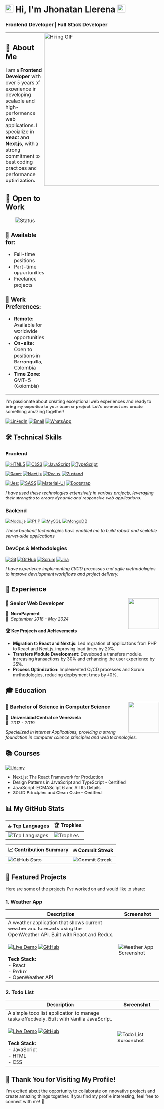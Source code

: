 # <img src="https://media.giphy.com/media/hvRJCLFzcasrR4ia7z/giphy.gif" width=25>  Hi, I'm Jhonatan Llerena <img src="https://media.giphy.com/media/hvRJCLFzcasrR4ia7z/giphy.gif" width=25> 
### Frontend Developer | Full Stack Developer

<table style="width: 100%; table-layout: fixed; border-collapse: collapse; margin: 0; padding: 0;">
    <tr>
        <td style="vertical-align: top; padding: 0;">
            <h2>🚀 About Me</h2>
            <p>I am a <strong>Frontend Developer</strong> with over 5 years of experience in developing scalable and high-performance web applications. I specialize in <strong>React</strong> and <strong>Next.js</strong>, with a strong commitment to best coding practices and performance optimization.</p>
            <h2>🤝 Open to Work</h2>
            <div align="center">
                <img src="https://img.shields.io/badge/🔍_Status-Actively_Seeking_Opportunities-brightgreen?style=for-the-badge" alt="Status" />
            </div>
            <h3>💼 Available for:</h3>
            <ul>
                <li>Full-time positions</li>
                <li>Part-time opportunities</li>
                <li>Freelance projects</li>
            </ul>
            <h3>📍 Work Preferences:</h3>
            <ul>
                <li><strong>Remote:</strong> Available for worldwide opportunities</li>
                <li><strong>On-site:</strong> Open to positions in Barranquilla, Colombia</li>
                <li><strong>Time Zone:</strong> GMT-5 (Colombia)</li>
            </ul>
        </td>
        <td style="vertical-align: top; padding: 0;">
            <img src="https://www.freecodecamp.org/news/content/images/2022/11/hire-full-stack-developers1546507474317-1.gif" alt="Hiring GIF" width="500" style="max-width: 100%; height: auto;">
        </td>
    </tr>
</table>

I'm passionate about creating exceptional web experiences and ready to bring my expertise to your team or project. Let's connect and create something amazing together!

[![LinkedIn](https://img.shields.io/badge/-LinkedIn-blue?style=flat-square&logo=Linkedin&logoColor=white)](https://www.linkedin.com/in/jhonatan-llerena)
[![Email](https://img.shields.io/badge/-Gmail-red?style=flat-square&logo=Gmail&logoColor=white)](mailto:jonlle19@gmail.com)
[![WhatsApp](https://img.shields.io/badge/WhatsApp-25D366?style=flat&logo=whatsapp&logoColor=white)](https://wa.me/573146124693)




## 🛠️ Technical Skills

### Frontend 
  [![HTML5](https://img.shields.io/badge/HTML5-E34F26?style=flat&logo=html5&logoColor=white)](https://developer.mozilla.org/en-US/docs/Web/HTML) 
  [![CSS3](https://img.shields.io/badge/CSS3-1572B6?style=flat&logo=css3&logoColor=white)](https://developer.mozilla.org/en-US/docs/Web/CSS) 
  [![JavaScript](https://img.shields.io/badge/JavaScript-F7DF1E?style=flat&logo=javascript&logoColor=black)](https://developer.mozilla.org/en-US/docs/Web/JavaScript)
  [![TypeScript](https://img.shields.io/badge/TypeScript-3178C6?style=flat&logo=typescript&logoColor=white)](https://www.typescriptlang.org/)
  
  [![React](https://img.shields.io/badge/React-61DAFB?style=flat&logo=react&logoColor=black)](https://reactjs.org/) 
  [![Next.js](https://img.shields.io/badge/Next.js-000000?style=flat&logo=next.js&logoColor=white)](https://nextjs.org/)
  [![Redux](https://img.shields.io/badge/Redux-764ABC?style=flat&logo=redux&logoColor=white)](https://redux.js.org/) 
  [![Zustand](https://img.shields.io/badge/Zustand-007ACC?style=flat&logo=react&logoColor=white)](https://github.com/pmndrs/zustand)

  [![Jest](https://img.shields.io/badge/Jest-C21325?style=flat&logo=jest&logoColor=white)](https://jestjs.io/) 
  [![SASS](https://img.shields.io/badge/SASS-CC6699?style=flat&logo=sass&logoColor=white)](https://sass-lang.com/) 
  [![Material-UI](https://img.shields.io/badge/Material--UI-0081CB?style=flat&logo=mui&logoColor=white)](https://mui.com/)
  [![Bootstrap](https://img.shields.io/badge/Bootstrap-563D7C?style=flat&logo=bootstrap&logoColor=white)](https://getbootstrap.com/)

  *I have used these technologies extensively in various projects, leveraging their strengths to create dynamic and responsive web applications.*

### Backend
  [![Node.js](https://img.shields.io/badge/Node.js-339933?style=flat&logo=nodedotjs&logoColor=white)](https://nodejs.org/) 
  [![PHP](https://img.shields.io/badge/PHP-777BB4?style=flat&logo=php&logoColor=white)](https://www.php.net/)
  [![MySQL](https://img.shields.io/badge/MySQL-4479A1?style=flat&logo=mysql&logoColor=white)](https://www.mysql.com/) 
  [![MongoDB](https://img.shields.io/badge/MongoDB-47A248?style=flat&logo=mongodb&logoColor=white)](https://www.mongodb.com/)

*These backend technologies have enabled me to build robust and scalable server-side applications.*

### DevOps & Methodologies
  [![Git](https://img.shields.io/badge/Git-F05032?style=flat&logo=git&logoColor=white)](https://git-scm.com/) 
  [![GitHub](https://img.shields.io/badge/GitHub-181717?style=flat&logo=github&logoColor=white)](https://github.com/)
  [![Scrum](https://img.shields.io/badge/Scrum-007AA3?style=flat&logo=scrum&logoColor=white)](https://www.atlassian.com/agile/scrum) 
  [![Jira](https://img.shields.io/badge/Jira-0052CC?style=flat&logo=jira&logoColor=white)](https://www.atlassian.com/software/jira)

*I have experience implementing CI/CD processes and agile methodologies to improve development workflows and project delivery.*

## 💼 Experience
<img align="right" height="100px" src="https://media.licdn.com/dms/image/v2/C560BAQFcWYYaGLmJvg/company-logo_200_200/company-logo_200_200/0/1630655692238/novopayment_logo?e=1739404800&v=beta&t=0qIhCXhWLiLFAK8Xjpbsg05QXOSAJmloni9_EWKgJEo" />

### 📖 Senior Web Developer
📍 **&nbsp;NovoPayment**\
📆 *&nbsp;September 2018 - May 2024*

#### 🏆 Key Projects and Achievements
- **Migration to React and Next.js**: Led migration of applications from PHP to React and Next.js, improving load times by 20%.
- **Transfers Module Development**: Developed a transfers module, increasing transactions by 30% and enhancing the user experience by 35%.
- **Process Optimization**: Implemented CI/CD processes and Scrum methodologies, reducing deployment times by 40%.

## 🎓 Education
<img align="right" height="100px" src="https://seeklogo.com/images/U/universidad-central-de-venezuela-logo-FFDDFD0A25-seeklogo.com.png" />

### 📖 Bachelor of Science in Computer Science
📍 **&nbsp;Universidad Central de Venezuela**\
📆 *&nbsp;2012 - 2019*

*Specialized in Internet Applications, providing a strong foundation in computer science principles and web technologies.*

## 📚 Courses
[![Udemy](https://img.shields.io/badge/Udemy-A435F0?style=flat&logo=Udemy&logoColor=white)](https://www.udemy.com/)
- Next.js: The React Framework for Production
- Design Patterns in JavaScript and TypeScript - Certified
- JavaScript: ECMAScript 6 and All Its Details
- SOLID Principles and Clean Code - Certified

## 📊 My GitHub Stats

| **🔝 Top Languages** | **🏆 Trophies** |
|----------------------|---------------|
| ![Top Languages](https://github-readme-stats.vercel.app/api/top-langs/?username=Jonlle&exclude_repo=Proyecto_ATI_II,frutagro-api&layout=compact&theme=radical) | ![Trophies](https://github-profile-trophy.vercel.app/?username=Jonlle&theme=radical&row=1&column=6&margin-w=15&margin-h=15) |

| **📈 Contribution Summary**    | **🔥 Commit Streak** |
|-------------------|--------------------|
| ![GitHub Stats](https://github-readme-stats.vercel.app/api?username=Jonlle&show_icons=true&theme=radical) | ![Commit Streak](https://github-readme-streak-stats.herokuapp.com/?user=Jonlle&theme=radical) |

## 🚀 Featured Projects

Here are some of the projects I've worked on and would like to share:

### 1. Weather App

| **Description** | **Screenshot** |
|------------------|----------------|
| A weather application that shows current weather and forecasts using the OpenWeather API. Built with React and Redux. <br><br> [![Live Demo](https://img.shields.io/badge/Live-Demo-success?style=flat)](https://your-demo-link.com) [![GitHub](https://img.shields.io/badge/GitHub-Repo-181717?style=flat&logo=github)](https://github.com/Jonlle/google-maps-measure-tools) <br><br> **Tech Stack:**<br>- React<br>- Redux<br>- OpenWeather API | ![Weather App Screenshot](https://via.placeholder.com/300) |

### 2. Todo List
| **Description** | **Screenshot** |
|------------------|----------------|
| A simple todo list application to manage tasks effectively. Built with Vanilla JavaScript. <br><br> [![Live Demo](https://img.shields.io/badge/Live-Demo-success?style=flat)](https://your-demo-link.com) [![GitHub](https://img.shields.io/badge/GitHub-Repo-181717?style=flat&logo=github)](https://github.com/Jonlle/next-pokemon-static) <br><br> **Tech Stack:**<br>- JavaScript<br>- HTML<br>- CSS | ![Todo List Screenshot](https://via.placeholder.com/300) |

## 🙏 Thank You for Visiting My Profile!
I'm excited about the opportunity to collaborate on innovative projects and create amazing things together. If you find my profile interesting, feel free to connect with me! 🚀
